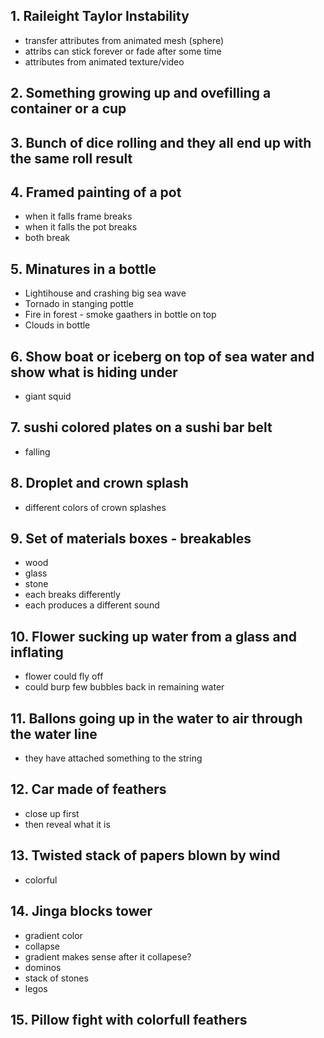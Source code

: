 ## 1. Raileight Taylor Instability
- transfer attributes from animated mesh (sphere)
- attribs can stick forever or fade after some time
- attributes from animated texture/video
## 2. Something growing up and ovefilling a container or a cup
## 3. Bunch of dice rolling and they all end up with the same roll result
## 4. Framed painting of a pot
- when it falls frame breaks
- when it falls the pot breaks
- both break
## 5. Minatures in a bottle
- Lightihouse and crashing big sea wave
- Tornado in stanging pottle
- Fire in forest - smoke gaathers in bottle on top
- Clouds in bottle
## 6. Show boat or iceberg on top of sea water and show what is hiding under
- giant squid
## 7. sushi colored plates on a sushi bar belt
- falling
## 8. Droplet and crown splash
- different colors of crown splashes
## 9. Set of materials boxes - breakables
- wood
- glass
- stone
- each breaks differently
- each produces a different sound
## 10. Flower sucking up water from a glass and inflating
- flower could fly off
- could burp few bubbles back in remaining water
## 11. Ballons going up in the water to air through the water line
- they have attached something to the string
## 12. Car made of feathers
- close up first
- then reveal what it is
## 13. Twisted stack of papers blown by wind
- colorful
## 14. Jinga blocks tower
- gradient color
- collapse
- gradient makes sense after it collapese?
- dominos
- stack of stones
- legos
## 15. Pillow fight with colorfull feathers



